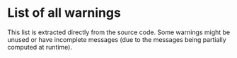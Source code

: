 # List of all warnings

This list is extracted directly from the source code. Some warnings might be unused or have incomplete messages (due to the messages being partially computed at runtime).


